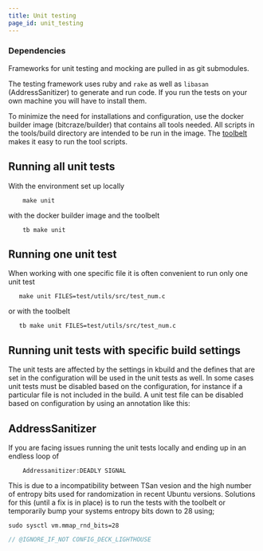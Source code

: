 ```yaml
---
title: Unit testing
page_id: unit_testing
---
```


### Dependencies

Frameworks for unit testing and mocking are pulled in as git submodules.

The testing framework uses ruby and `rake` as well as `libasan` (AddressSanitizer) to generate and run code.
If you run the tests on your own machine you will have to install them.

To minimize the need for installations and configuration, use the docker builder
image (bitcraze/builder) that contains all tools needed. All scripts in the
tools/build directory are intended to be run in the image. The
[toolbelt](https://github.com/bitcraze/toolbelt) makes it
easy to run the tool scripts.


## Running all unit tests

With the environment set up locally

        make unit

with the docker builder image and the toolbelt

        tb make unit

## Running one unit test

When working with one specific file it is often convenient to run only one unit test

       make unit FILES=test/utils/src/test_num.c

or with the toolbelt

       tb make unit FILES=test/utils/src/test_num.c

## Running unit tests with specific build settings

The unit tests are affected by the settings in kbuild and the defines that are set in the configuration will be
used in the unit tests as well. In some cases unit tests must be disabled based on the configuration, for instance
if a particular file is not included in the build. A unit test file can be disabled based on configuration by using
an annotation like this:

## AddressSanitizer
If you are facing issues running the unit tests locally and ending up in an endless loop of

        Addressanitizer:DEADLY SIGNAL

This is due to a incompatibility between TSan vesion and the high number of entropy bits used for randomization in recent Ubuntu versions.
Solutions for this (until a fix is in place) is to run the tests with the toolbelt or temporarily bump your systems entropy bits down to 28 using; 

`sudo sysctl vm.mmap_rnd_bits=28`

``` c
// @IGNORE_IF_NOT CONFIG_DECK_LIGHTHOUSE
```
